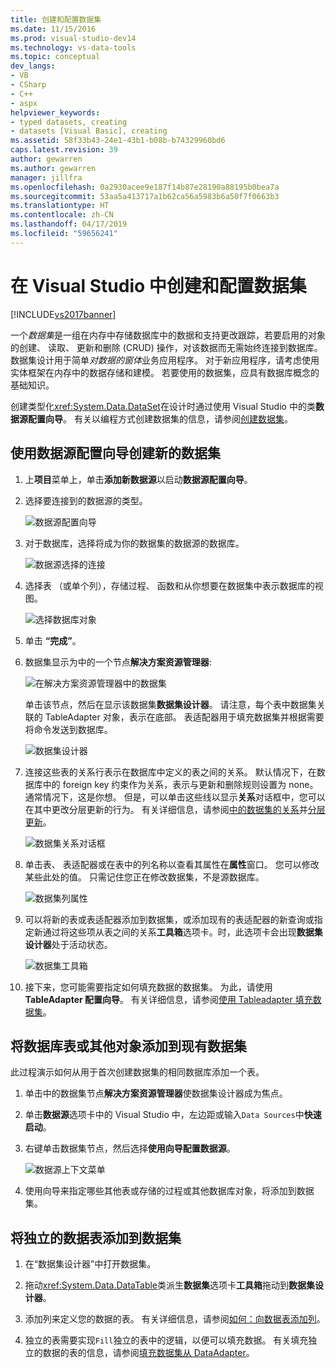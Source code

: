 ```yaml
---
title: 创建和配置数据集
ms.date: 11/15/2016
ms.prod: visual-studio-dev14
ms.technology: vs-data-tools
ms.topic: conceptual
dev_langs:
- VB
- CSharp
- C++
- aspx
helpviewer_keywords:
- typed datasets, creating
- datasets [Visual Basic], creating
ms.assetid: 58f33b43-24e1-43b1-b08b-b74329960bd6
caps.latest.revision: 39
author: gewarren
ms.author: gewarren
manager: jillfra
ms.openlocfilehash: 0a2930acee9e187f14b87e28190a88195b0bea7a
ms.sourcegitcommit: 53aa5a413717a1b62ca56a5983b6a50f7f0663b3
ms.translationtype: HT
ms.contentlocale: zh-CN
ms.lasthandoff: 04/17/2019
ms.locfileid: "59656241"
---
```

# <a name="create-and-configure-datasets-in-visual-studio"></a>在 Visual Studio 中创建和配置数据集
[!INCLUDE[vs2017banner](../includes/vs2017banner.md)]

一个*数据集*是一组在内存中存储数据库中的数据和支持更改跟踪，若要启用的对象的创建、 读取、 更新和删除 (CRUD) 操作，对该数据而无需始终连接到数据库。 数据集设计用于简单*对数据的窗体*业务应用程序。 对于新应用程序，请考虑使用实体框架在内存中的数据存储和建模。 若要使用的数据集，应具有数据库概念的基础知识。

 创建类型化<xref:System.Data.DataSet>在设计时通过使用 Visual Studio 中的类**数据源配置向导**。 有关以编程方式创建数据集的信息，请参阅[创建数据集](http://msdn.microsoft.com/library/57629d8f-393e-4677-8b83-29ffde27f5fc)。

## <a name="create-a-new-dataset-by-using-the-data-source-configuration-wizard"></a>使用数据源配置向导创建新的数据集

1.  上**项目**菜单上，单击**添加新数据源**以启动**数据源配置向导**。

2.  选择要连接到的数据源的类型。

     ![数据源配置向导](../data-tools/media/data-source-configuration-wizard.png "数据源配置向导")

3.  对于数据库，选择将成为你的数据集的数据源的数据库。

     ![数据源选择的连接](../data-tools/media/data-source-choose-a-connection.png "数据源选择的连接")

4.  选择表 （或单个列），存储过程、 函数和从你想要在数据集中表示数据库的视图。

     ![选择数据库对象](../data-tools/media/raddata-chose-objects.png "raddata 选择对象")

5.  单击 **“完成”**。

6.  数据集显示为中的一个节点**解决方案资源管理器**:

     ![在解决方案资源管理器中的数据集](../data-tools/media/dataset-in-solution-explorer.png "在解决方案资源管理器中的数据集")

     单击该节点，然后在显示该数据集**数据集设计器**。 请注意，每个表中数据集关联的 TableAdapter 对象，表示在底部。 表适配器用于填充数据集并根据需要将命令发送到数据库。

     ![数据集设计器](../data-tools/media/dataset-designer.png "数据集设计器")

7.  连接这些表的关系行表示在数据库中定义的表之间的关系。 默认情况下，在数据库中的 foreign key 约束作为关系，表示与更新和删除规则设置为 none。 通常情况下，这是你想。 但是，可以单击这些线以显示**关系**对话框中，您可以在其中更改分层更新的行为。 有关详细信息，请参阅[中的数据集的关系](../data-tools/relationships-in-datasets.md)并[分层更新](../data-tools/hierarchical-update.md)。

     ![数据集关系对话框](../data-tools/media/raddata-relation-dialog.png "raddata 关系对话框")

8.  单击表、 表适配器或在表中的列名称以查看其属性在**属性**窗口。 您可以修改某些此处的值。 只需记住您正在修改数据集，不是源数据库。

     ![数据集列属性](../data-tools/media/dataset-column-properties.png "数据集列属性")

9. 可以将新的表或表适配器添加到数据集，或添加现有的表适配器的新查询或指定新通过将这些项从表之间的关系**工具箱**选项卡。时，此选项卡会出现**数据集设计器**处于活动状态。

     ![数据集工具箱](../data-tools/media/raddata-dataset-toolbox.png "raddata 数据集工具箱")

10. 接下来，您可能需要指定如何填充数据的数据集。 为此，请使用**TableAdapter 配置向导**。 有关详细信息，请参阅[使用 Tableadapter 填充数据集](../data-tools/fill-datasets-by-using-tableadapters.md)。

## <a name="add-a-database-table-or-other-object-to-an-existing-dataset"></a>将数据库表或其他对象添加到现有数据集
 此过程演示如何从用于首次创建数据集的相同数据库添加一个表。

1.  单击中的数据集节点**解决方案资源管理器**使数据集设计器成为焦点。

2.  单击**数据源**选项卡中的 Visual Studio 中，左边距或输入`Data Sources`中**快速启动**。

3.  右键单击数据集节点，然后选择**使用向导配置数据源**。

     ![数据源上下文菜单](../data-tools/media/data-source-context-menu.png "数据源的上下文菜单")

4.  使用向导来指定哪些其他表或存储的过程或其他数据库对象，将添加到数据集。

## <a name="add-a-stand-alone-data-table-to-a-dataset"></a>将独立的数据表添加到数据集

1.  在“数据集设计器”中打开数据集。

2.  拖动<xref:System.Data.DataTable>类派生**数据集**选项卡**工具箱**拖动到**数据集设计器**。

3.  添加列来定义您的数据的表。 有关详细信息，请参阅[如何：向数据表添加列](http://msdn.microsoft.com/library/8ca21f77-b99a-47a7-a656-7cfd7a1bd9df)。

4.  独立的表需要实现`Fill`独立的表中的逻辑，以便可以填充数据。 有关填充独立的数据的表的信息，请参阅[填充数据集从 DataAdapter](http://msdn.microsoft.com/library/3fa0ac7d-e266-4954-bfac-3fbe2f913153)。
